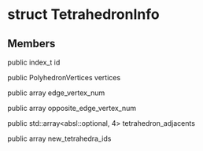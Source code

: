 # struct TetrahedronInfo


## Members

public index_t id

public PolyhedronVertices vertices

public array edge_vertex_num

public array opposite_edge_vertex_num

public std::array<absl::optional<PolyhedronFacet>, 4> tetrahedron_adjacents

public array new_tetrahedra_ids



